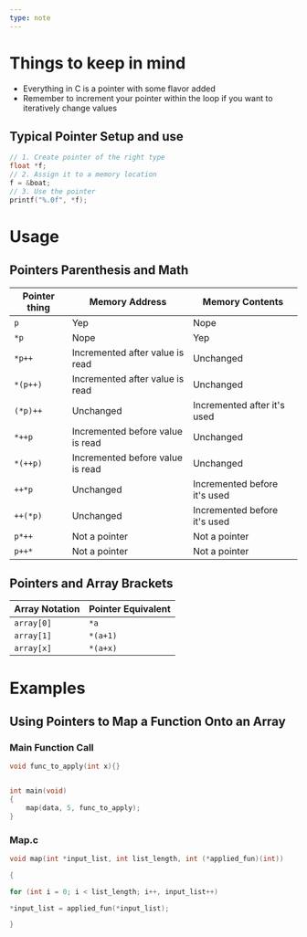 ```yaml
---
type: note
---
```

# Things to keep in mind
- Everything in C is a pointer with some flavor added
- Remember to increment your pointer within the loop if you want to iteratively change values
## Typical Pointer Setup and use
```c
// 1. Create pointer of the right type
float *f;
// 2. Assign it to a memory location
f = &boat;
// 3. Use the pointer
printf("%.0f", *f);
```



# Usage
## Pointers Parenthesis and Math
| Pointer thing | Memory Address                   | Memory Contents              |
| ------------- | -------------------------------- | ---------------------------- |
| `p`           | Yep                              | Nope                         |
| `*p`          | Nope                             | Yep                          |
| `*p++`        | Incremented after value is read  | Unchanged                    |
| `*(p++)`      | Incremented after value is read  | Unchanged                    |
| `(*p)++`      | Unchanged                        | Incremented after it's used  |
| `*++p`        | Incremented before value is read | Unchanged                    |
| `*(++p)`      | Incremented before value is read | Unchanged                    |
| `++*p`        | Unchanged                        | Incremented before it's used |
| `++(*p)`      | Unchanged                        | Incremented before it's used |
| `p*++`        | Not a pointer                    | Not a pointer                |
| `p++*`        | Not a pointer                    | Not a pointer                |

## Pointers and Array Brackets
| Array Notation | Pointer Equivalent |
| -------------- | ------------------ |
| `array[0]`     | `*a`               |
| `array[1]`     | `*(a+1)`           |
| `array[x]`     | `*(a+x)`                   |

# Examples
## Using Pointers to Map a Function Onto an Array
### Main Function Call
```c
void func_to_apply(int x){}


int main(void)
{
	map(data, 5, func_to_apply);
}
```

### Map.c
```c
void map(int *input_list, int list_length, int (*applied_fun)(int))

{

for (int i = 0; i < list_length; i++, input_list++)

*input_list = applied_fun(*input_list);

}
```

